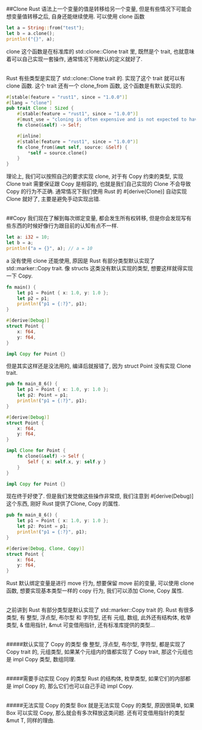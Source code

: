 ##Clone
Rust 语法上一个变量的值是转移给另一个变量, 但是有些情况下可能会想变量值转移之后, 自身还能继续使用. 可以使用 clone 函数

```rust
let a = String::from("test");
let b = a.clone();
println!("{}", a);
```

clone 这个函数是在标准库的 std::clone::Clone trait 里, 既然是个 trait, 也就意味着可以自己实现一套操作, 通常情况下用默认的定义就好了.
<br><br>

Rust 有些类型是实现了 std::clone::Clone trait 的. 实现了这个 trait 就可以有 clone 函数. 这个 trait 还有一个 clone_from 函数, 这个函数是有默认实现的.
```rust
#[stable(feature = "rust1", since = "1.0.0")]
#[lang = "clone"]
pub trait Clone : Sized {
    #[stable(feature = "rust1", since = "1.0.0")]
    #[must_use = "cloning is often expensive and is not expected to have side effects"]
    fn clone(&self) -> Self;

    #[inline]
    #[stable(feature = "rust1", since = "1.0.0")]
    fn clone_from(&mut self, source: &Self) {
        *self = source.clone()
    }
}
```
理论上, 我们可以按照自己的要求实现 clone, 对于有 Copy 约束的类型, 实现 Clone trait 需要保证跟 Copy 是相容的, 也就是我们自己实现的 Clone 不会导致 Copy 的行为不正确. 通常情况下我们使用 Rust 的 #[derive(Clone)] 自动实现 Clone 就好了, 主要是避免手动实现出错.<br><br>

##Copy
我们现在了解到每次绑定变量, 都会发生所有权转移, 但是你会发现写有些东西的时候好像行为跟目前的认知有点不一样.

```rust
let a: i32 = 10;
let b = a;
println!("a = {}", a); // a = 10
```

a 没有使用 clone 还能使用, 原因是 Rust 有部分类型默认实现了 std::marker::Copy trait. 像 structs 这类没有默认实现的类型, 想要这样就得实现一下 Copy.

```rust
fn main() {
    let p1 = Point { x: 1.0, y: 1.0 };
    let p2 = p1;
    println!("p1 = {:?}", p1);
}

#[derive(Debug)]
struct Point {
    x: f64,
    y: f64,
}

impl Copy for Point {}
```

但是其实这样还是没法用的, 编译后就报错了, 因为 struct Point 没有实现 Clone trait.

```rust
pub fn main_8_6() {
    let p1 = Point { x: 1.0, y: 1.0 };
    let p2: Point = p1;
    println!("p1 = {:?}", p1);
}

#[derive(Debug)]
struct Point {
    x: f64,
    y: f64,
}

impl Clone for Point {
    fn clone(&self) -> Self {
        Self { x: self.x, y: self.y }
    }
}

impl Copy for Point {}
```

现在终于好使了. 但是我们发觉做这些操作非常烦, 我们注意到 #[derive(Debug)] 这个东西, 刚好 Rust 提供了Clone, Copy 的属性.

```rust
pub fn main_8_6() {
    let p1 = Point { x: 1.0, y: 1.0 };
    let p2: Point = p1;
    println!("p1 = {:?}", p1);
}

#[derive(Debug, Clone, Copy)]
struct Point {
    x: f64,
    y: f64,
}
```

Rust 默认绑定变量是进行 move 行为, 想要保留 move 前的变量, 可以使用 clone 函数, 想要实现基本类型一样的 copy 行为, 我们可以添加 Clone, Copy 属性.<br><br> 

之前讲到 Rust 有部分类型是默认实现了 std::marker::Copy trait 的. Rust 有很多类型, 有 整型, 浮点型, 布尔型 和 字符型, 还有 元组, 数组, 此外还有结构体, 枚举类型, & 借用指针, &mut 可变借用指针, 还有标准库提供的类型...<br><br> 

#####默认实现了 Copy 的类型
像 整型, 浮点型, 布尔型, 字符型, 都是实现了 Copy trait 的, 元组类型, 如果某个元组内的值都实现了 Copy trait, 那这个元组也是 impl Copy 类型, 数组同理.<br><br> 

#####需要手动实现 Copy 的类型
Rust 的结构体, 枚举类型, 如果它们的内部都是 impl Copy 的, 那么它们也可以自己手动 impl Copy.<br><br> 

#####无法实现 Copy 的类型
Box 就是无法实现 Copy 的类型, 原因很简单, 如果 Box 可以实现 Copy, 那么就会有多次释放这类问题. 还有可变借用指针的类型 &mut T, 同样的理由.